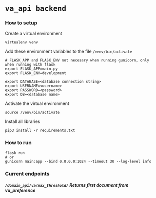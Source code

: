 # `va_api backend`

### How to setup

Create a virtual environment
```
virtualenv venv
```

Add these environment variables to the file ```/venv/bin/activate```
```
# FLASK_APP and FLASK_ENV not necesary when running gunicorn, only when running with flask
export FLASK_APP=main.py
export FLASK_ENV=development

export DATABASE=<database connection string>
export USERNAME=<username>
export PASSWORD=<password>
export DB=<database name>
```

Activate the virtual environment
```
source /venv/bin/activate
```

Install all libraries
```
pip3 install -r requirements.txt
```


### How to run

```
flask run
# or
gunicorn main:app --bind 0.0.0.0:1024 --timeout 30 --log-level info
```

### Current endpoints
##### ```/domain_api/va/max_threshold/``` Returns first document from va_preference




